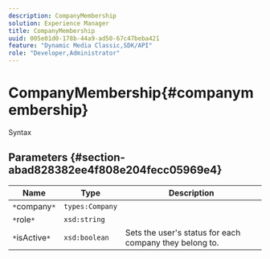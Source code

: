 ```yaml
---
description: CompanyMembership
solution: Experience Manager
title: CompanyMembership
uuid: 005e01d0-178b-44a9-ad50-67c47beba421
feature: "Dynamic Media Classic,SDK/API"
role: "Developer,Administrator"
---
```


# CompanyMembership{#companymembership}

 Syntax 

## Parameters {#section-abad828382ee4f808e204fecc05969e4}

|  Name  | Type  | Description  |
|---|---|---|
|  `*`company`*`  | `types:Company`  | |
|  `*`role`*`  | `xsd:string`  | |
|  `*`isActive`*`  | `xsd:boolean`  | Sets the user's status for each company they belong to.  |

